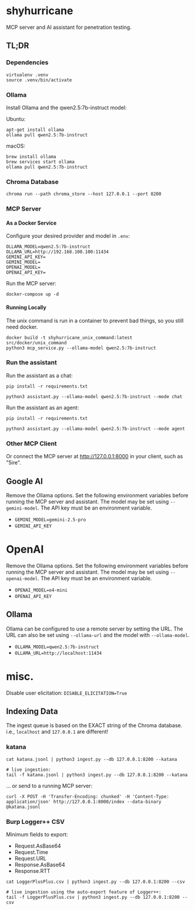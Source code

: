 # shyhurricane

MCP server and AI assistant for penetration testing.

## TL;DR

### Dependencies

```shell
virtualenv .venv
source .venv/bin/activate
```

### Ollama

Install Ollama and the qwen2.5:7b-instruct model:

Ubuntu:

```shell
apt-get install ollama
ollama pull qwen2.5:7b-instruct
```

macOS:

```shell
brew install ollama
brew services start ollama
ollama pull qwen2.5:7b-instruct
```

### Chroma Database

```shell
chroma run --path chroma_store --host 127.0.0.1 --port 8200 
```

### MCP Server

#### As a Docker Service

Configure your desired provider and model in `.env`:

```shell
OLLAMA_MODEL=qwen2.5:7b-instruct
OLLAMA_URL=http://192.168.100.100:11434
GEMINI_API_KEY=
GEMINI_MODEL=
OPENAI_MODEL=
OPENAI_API_KEY=
```

Run the MCP server:

```shell
docker-compose up -d
```

#### Running Locally

The unix command is run in a container to prevent bad things, so you still need docker.

```shell
docker build -t shyhurricane_unix_command:latest src/docker/unix_command
python3 mcp_service.py --ollama-model qwen2.5:7b-instruct
```

### Run the assistant

Run the assistant as a chat:

```shell
pip install -r requirements.txt

python3 assistant.py --ollama-model qwen2.5:7b-instruct --mode chat
```

Run the assistant as an agent:

```shell
pip install -r requirements.txt

python3 assistant.py --ollama-model qwen2.5:7b-instruct --mode agent
```

### Other MCP Client

Or connect the MCP server at http://127.0.0.1:8000 in your client, such as "5ire".

## Google AI

Remove the Ollama options. Set the following environment variables before running the MCP server and assistant. The
model may be set using `--gemini-model`. The API key must be an environment variable.

- `GEMINI_MODEL=gemini-2.5-pro`
- `GEMINI_API_KEY`

# OpenAI

Remove the Ollama options. Set the following environment variables before running the MCP server and assistant. The
model may be set using `--openai-model`. The API key must be an environment variable.

- `OPENAI_MODEL=o4-mini`
- `OPENAI_API_KEY`

## Ollama

Ollama can be configured to use a remote server by setting the URL. The URL can also be set using `--ollama-url` and the
model with `--ollama-model`.

- `OLLAMA_MODEL=qwen2.5:7b-instruct`
- `OLLAMA_URL=http://localhost:11434`


# misc.

Disable user elicitation:
`DISABLE_ELICITATION=True`

## Indexing Data

The ingest queue is based on the EXACT string of the Chroma database. i.e., `localhost` and `127.0.0.1` are different!

### katana

```shell
cat katana.jsonl | python3 ingest.py --db 127.0.0.1:8200 --katana

# live ingestion:
tail -f katana.jsonl | python3 ingest.py --db 127.0.0.1:8200 --katana
```

... or send to a running MCP server:

```shell
curl -X POST -H 'Transfer-Encoding: chunked' -H 'Content-Type: application/json' http://127.0.0.1:8000/index --data-binary @katana.jsonl
```

### Burp Logger++ CSV

Minimum fields to export:

- Request.AsBase64
- Request.Time
- Request.URL
- Response.AsBase64
- Response.RTT

```shell
cat LoggerPlusPlus.csv | python3 ingest.py --db 127.0.0.1:8200 --csv

# live ingestion using the auto-export feature of Logger++:
tail -f LoggerPlusPlus.csv | python3 ingest.py --db 127.0.0.1:8200 --csv
```
